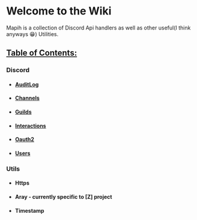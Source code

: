 # Welcome to the Wiki  

Mapih is a collection of Discord Api handlers as well as other useful(I think anyways 😁) Utilities.

## <u>Table of Contents:</u>  

### Discord  

* #### [AuditLog](https://github.com/gidsola/mapih/wiki/Auditlog)

* #### [Channels](https://github.com/gidsola/mapih/wiki/Channels)

* #### [Guilds](https://github.com/gidsola/mapih/wiki/Guilds)

* #### [Interactions](https://github.com/gidsola/mapih/wiki/Interactions)

* #### [Oauth2](https://github.com/gidsola/mapih/wiki/Oauth2)

* #### [Users](https://github.com/gidsola/mapih/wiki/Users)

### Utils  

* #### Https

* #### Aray - currently specific to [Z] project

* #### Timestamp
